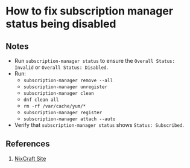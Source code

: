 # How to fix subscription manager status being disabled

## Notes

- Run `subscription-manager status` to ensure the `Overall Status: Invalid` or `Overall Status: Disabled`.
- Run:
  - `subscription-manager remove --all`
  - `subscription-manager unregister`
  - `subscription-manager clean`
  - `dnf clean all`
  - `rm -rf /var/cache/yum/*`
  - `subscription-manager register`
  - `subscription-manager attach --auto`
- Verify that `subscription-manager status` shows `Status: Subscribed`. 

## References

1. [NixCraft Site](https://www.nixcraft.com/t/this-system-is-registered-with-an-entitlement-server-but-is-not-receiving-updates-you-can-use-subscription-manager-to-assign-subscriptions/4159/3)
